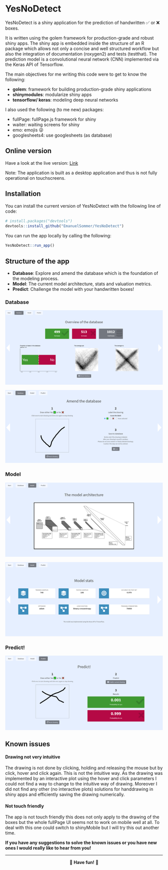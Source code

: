 
<!-- README.md is generated from README.Rmd. Please edit that file -->

# YesNoDetect

<!-- badges: start -->

<!-- badges: end -->

YesNoDetect is a shiny application for the prediction of handwritten ✅
or ❌ boxes.

It is written using the golem framework for production-grade and robust
shiny apps. The shiny app is embedded inside the structure of an R
package which allows not only a concise and well structured workflow but
also the integration of documentation (roxygen2) and tests (testthat).
The prediction model is a convolutional neural network (CNN) implemented
via the Keras API of Tensorflow.

The main objectives for me writing this code were to get to know the
following:

  - **golem**: framework for building production-grade shiny
    applications
  - **shinymodules**: modularize shiny apps
  - **tensorflow/ keras**: modeling deep neural networks

I also used the following (to me new) packages:

  - fullPage: fullPage.js framework for shiny
  - waiter: waiting screens for shiny
  - emo: emojis 😜
  - googlesheets4: use googlesheets (as database)

## Online version

Have a look at the live version:
[Link](https://esommer.shinyapps.io/YesNoDetect/)

Note: The application is built as a desktop application and thus is not
fully operational on touchscreens.

## Installation

You can install the current version of YesNoDetect with the following
line of code:

``` r
# install.packages("devtools")
devtools::install_github("EmanuelSommer/YesNoDetect")
```

You can run the app locally by calling the following:

``` r
YesNoDetect::run_app()
```

## Structure of the app

  - **Database**: Explore and amend the database which is the foundation
    of the modeling process.
  - **Model**: The current model architecture, stats and valuation
    metrics.
  - **Predict**: Challenge the model with your handwritten boxes\!

### Database

![Database overview section](demo_pictures/db_overview.png)

![Amend database section](demo_pictures/db_amend.png)

### Model

![Model architecture](demo_pictures/model_scheme.png)

![Model stats](demo_pictures/model_metrics.png)

### Predict\!

![Predict\!](demo_pictures/predict.png)

## Known issues

#### Drawing not very intuitive

The drawing is not done by clicking, holding and releasing the mouse but
by click, hover and click again. This is not the intuitive way. As the
drawing was implemented by an interactive plot using the hover and click
parameters I could not find a way to change to the intuitive way of
drawing. Moreover I did not find any other (no interactive plots)
solutions for handdrawing in shiny apps and efficiently saving the
drawing numerically.

#### Not touch friendly

The app is not touch friendly this does not only apply to the drawing of
the boxes but the whole fullPage UI seems not to work on mobile well at
all. To deal with this one could switch to shinyMobile but I will try
this out another time.

**If you have any suggestions to solve the known issues or you have new
ones I would really like to hear from you\!**

-----

<center>

👋 **Have fun\!** 👋

</center>
